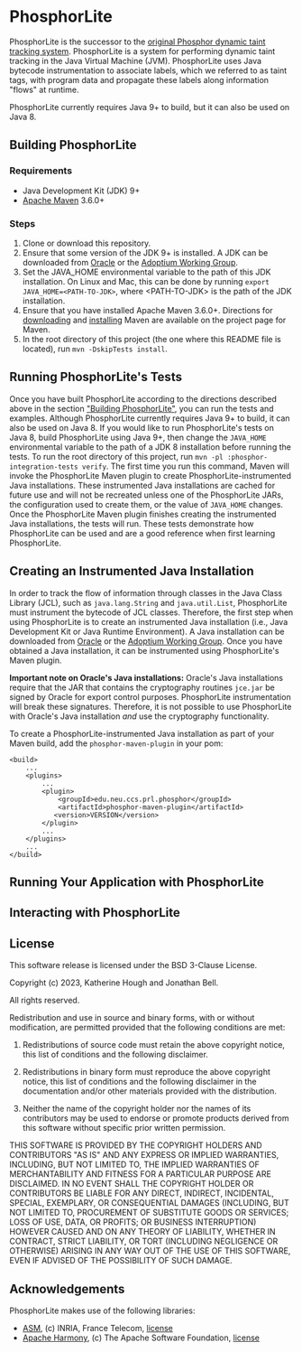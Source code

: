 # PhosphorLite

PhosphorLite is the successor to the
[original Phosphor dynamic taint tracking system](https://github.com/gmu-swe/phosphor).
PhosphorLite is a system for performing dynamic taint tracking in the Java Virtual Machine (JVM).
PhosphorLite uses Java bytecode instrumentation to associate labels, which we referred to as taint tags,
with program data and propagate these labels along information "flows" at runtime.

PhosphorLite currently requires Java 9+ to build, but it can also be used on Java 8.

## Building PhosphorLite

### Requirements

* Java Development Kit (JDK) 9+
* [Apache Maven](https://maven.apache.org/) 3.6.0+

### Steps

1. Clone or download this repository.
2. Ensure that some version of the JDK 9+ is installed.
   A JDK can be downloaded from [Oracle](https://www.oracle.com/java/technologies/downloads/) or
   the [Adoptium Working Group](https://adoptium.net/temurin/releases/).
3. Set the JAVA_HOME environmental variable to the path of this JDK installation.
   On Linux and Mac, this can be done by running `export JAVA_HOME=<PATH-TO-JDK>`, where &lt;PATH-TO-JDK&gt; is the path
   of the JDK installation.
4. Ensure that you have installed Apache Maven 3.6.0+.
   Directions for [downloading](https://maven.apache.org/download.cgi)
   and [installing](https://maven.apache.org/install.html) Maven are available on the project page for Maven.
5. In the root directory of this project (the one where this README file is located), run `mvn -DskipTests install`.

## Running PhosphorLite's Tests

Once you have built PhosphorLite according to the directions described above in the
section ["Building PhosphorLite"](#Building-PhosphorLite), you can run the tests and examples.
Although PhosphorLite currently requires Java 9+ to build, it can also be used on Java 8.
If you would like to run PhosphorLite's tests on Java 8, build PhosphorLite using Java 9+, then change the
`JAVA_HOME` environmental variable to the path of a JDK 8 installation before running the tests.
To run the root directory of this project, run `mvn -pl :phosphor-integration-tests verify`.
The first time you run this command, Maven will invoke the PhosphorLite Maven plugin to create
PhosphorLite-instrumented Java installations.
These instrumented Java installations are cached for future use and will not be recreated unless one of the
PhosphorLite JARs, the configuration used to create them, or the value of `JAVA_HOME` changes.
Once the PhosphorLite Maven plugin finishes creating the instrumented Java installations, the tests will run.
These tests demonstrate how PhosphorLite can be used and are a good reference when first learning PhosphorLite.

## Creating an Instrumented Java Installation

In order to track the flow of information through classes in the Java Class Library (JCL), such as `java.lang.String`
and `java.util.List`, PhosphorLite must instrument the bytecode of JCL classes.
Therefore, the first step when using PhosphorLite is to create an instrumented Java installation
(i.e., Java Development Kit or Java Runtime Environment).
A Java installation can be downloaded from [Oracle](https://www.oracle.com/java/technologies/downloads/) or
the [Adoptium Working Group](https://adoptium.net/temurin/releases/).
Once you have obtained a Java installation, it can be instrumented using PhosphorLite's
Maven plugin.

**Important note on Oracle's Java installations:**
Oracle's Java installations require that the JAR that contains the cryptography routines `jce.jar` be signed by
Oracle for export control purposes.
PhosphorLite instrumentation will break these signatures.
Therefore, it is not possible to use PhosphorLite with Oracle's Java installation *and* use the
cryptography functionality.

To create a PhosphorLite-instrumented Java installation as part of your Maven build, add the
`phosphor-maven-plugin` in your pom:

```
<build>
    ...
    <plugins>
        ...
        <plugin>
            <groupId>edu.neu.ccs.prl.phosphor</groupId>
            <artifactId>phosphor-maven-plugin</artifactId>
           <version>VERSION</version>
        </plugin>
        ...
    </plugins>
    ...
</build>
```

[//]: # (TODO describe plugin option and how to run without adding to build)

## Running Your Application with PhosphorLite

[//]: # (TODO)

## Interacting with PhosphorLite

[//]: # (TODO)

## License

This software release is licensed under the BSD 3-Clause License.

Copyright (c) 2023, Katherine Hough and Jonathan Bell.

All rights reserved.

Redistribution and use in source and binary forms, with or without modification, are permitted provided that the
following conditions are met:

1. Redistributions of source code must retain the above copyright notice, this list of conditions and the following
   disclaimer.

2. Redistributions in binary form must reproduce the above copyright notice, this list of conditions and the following
   disclaimer in the documentation and/or other materials provided with the distribution.

3. Neither the name of the copyright holder nor the names of its contributors may be used to endorse or promote products
   derived from this software without specific prior written permission.

THIS SOFTWARE IS PROVIDED BY THE COPYRIGHT HOLDERS AND CONTRIBUTORS "AS IS"
AND ANY EXPRESS OR IMPLIED WARRANTIES, INCLUDING, BUT NOT LIMITED TO, THE IMPLIED WARRANTIES OF MERCHANTABILITY AND
FITNESS FOR A PARTICULAR PURPOSE ARE DISCLAIMED. IN NO EVENT SHALL THE COPYRIGHT HOLDER OR CONTRIBUTORS BE LIABLE FOR
ANY DIRECT, INDIRECT, INCIDENTAL, SPECIAL, EXEMPLARY, OR CONSEQUENTIAL DAMAGES (INCLUDING, BUT NOT LIMITED TO,
PROCUREMENT OF SUBSTITUTE GOODS OR SERVICES; LOSS OF USE, DATA, OR PROFITS; OR BUSINESS INTERRUPTION) HOWEVER CAUSED AND
ON ANY THEORY OF LIABILITY, WHETHER IN CONTRACT, STRICT LIABILITY, OR TORT (INCLUDING NEGLIGENCE OR OTHERWISE) ARISING
IN ANY WAY OUT OF THE USE OF THIS SOFTWARE, EVEN IF ADVISED OF THE POSSIBILITY OF SUCH DAMAGE.

## Acknowledgements

PhosphorLite makes use of the following libraries:

* [ASM](http://asm.ow2.org/), (c) INRIA, France
  Telecom, [license](http://asm.ow2.org/license.html)
* [Apache Harmony](https://harmony.apache.org), (c) The Apache Software
  Foundation, [license](http://www.apache.org/licenses/LICENSE-2.0)